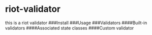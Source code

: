 # riot-validator
this is a riot validator
###Install
###Usage
###Validators
####Built-in validators
####Associated state classes
####Custom validator

